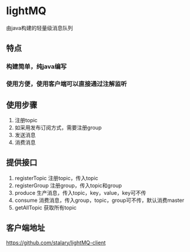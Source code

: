 # lightMQ
由java构建的轻量级消息队列

## 特点
### 构建简单，纯java编写
### 使用方便，使用客户端可以直接通过注解监听

## 使用步骤
1. 注册topic
2. 如采用发布订阅方式，需要注册group
3. 发送消息
4. 消费消息

## 提供接口
1. registerTopic 注册topic，传入topic
2. registerGroup 注册group，传入topic和group
3. produce 生产消息，传入topic，key，value，key可不传
4. consume 消费消息，传入group，topic，group可不传，默认消费master
5. getAllTopic 获取所有topic

## 客户端地址
https://github.com/stalary/lightMQ-client

